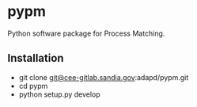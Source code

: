 # pypm

Python software package for Process Matching.

## Installation

* git clone git@cee-gitlab.sandia.gov:adapd/pypm.git
* cd pypm
* python setup.py develop


